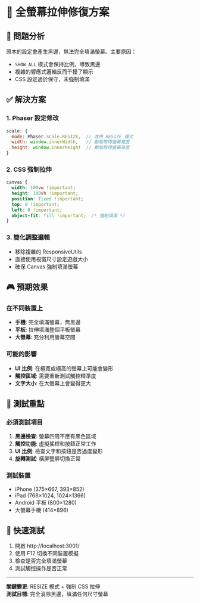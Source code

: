# 🔧 全螢幕拉伸修復方案

## 🎯 問題分析
原本的設定會產生黑邊，無法完全填滿螢幕。主要原因：
- `SHOW_ALL` 模式會保持比例，導致黑邊
- 複雜的響應式邏輯反而干擾了顯示
- CSS 設定過於保守，未強制填滿

## ✅ 解決方案

### 1. Phaser 設定修改
```javascript
scale: {
  mode: Phaser.Scale.RESIZE,  // 改用 RESIZE 模式
  width: window.innerWidth,   // 動態取得螢幕寬度
  height: window.innerHeight  // 動態取得螢幕高度
}
```

### 2. CSS 強制拉伸
```css
canvas {
  width: 100vw !important;
  height: 100vh !important;
  position: fixed !important;
  top: 0 !important;
  left: 0 !important;
  object-fit: fill !important;  /* 強制填滿 */
}
```

### 3. 簡化調整邏輯
- 移除複雜的 ResponsiveUtils
- 直接使用視窗尺寸設定遊戲大小
- 確保 Canvas 強制填滿螢幕

## 🎮 預期效果

### 在不同裝置上
- **手機**: 完全填滿螢幕，無黑邊
- **平板**: 拉伸填滿整個平板螢幕
- **大螢幕**: 充分利用螢幕空間

### 可能的影響
- **UI 比例**: 在極寬或極高的螢幕上可能會變形
- **觸控區域**: 需要重新測試觸控精準度
- **文字大小**: 在大螢幕上會變得更大

## 🧪 測試重點

### 必須測試項目
1. **黑邊檢查**: 螢幕四周不應有黑色區域
2. **觸控功能**: 虛擬搖桿和按鈕正常工作
3. **UI 比例**: 檢查文字和按鈕是否過度變形
4. **旋轉測試**: 橫屏豎屏切換正常

### 測試裝置
- iPhone (375×667, 393×852)
- iPad (768×1024, 1024×1366)
- Android 平板 (800×1280)
- 大螢幕手機 (414×896)

## 🚀 快速測試

1. 開啟 http://localhost:3001/
2. 使用 F12 切換不同裝置模擬
3. 檢查是否完全填滿螢幕
4. 測試觸控操作是否正常

---

**關鍵變更**: RESIZE 模式 + 強制 CSS 拉伸  
**測試目標**: 完全消除黑邊，填滿任何尺寸螢幕